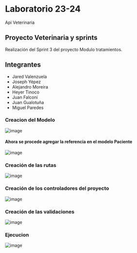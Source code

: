 # Laboratorio 23-24
Api Veterinaria
## Proyecto Veterinaria y sprints
Realización del Sprint 3 del proyecto Modulo tratamientos.
## Integrantes
* Jared Valenzuela
* Joseph Yépez
* Alejandro Moreira
* Heyer Tinoco
* Juan Falconi
* Juan Gualotuña
* Miguel Paredes
### Creacion del Modelo
![image](https://github.com/OrlandH/Veterinaria_Sprint3/assets/117741739/51570050-ee7a-4345-9bcd-d18c4b396544)

#### Ahora se procede agregar la referencia en el modelo Paciente
![image](https://github.com/OrlandH/Veterinaria_Sprint3/assets/117741739/4fd439ac-5176-4b15-a10a-3e3265a2d8be)
### Creación de las rutas
![image](https://github.com/OrlandH/Veterinaria_Sprint3/assets/117741739/d3214dab-bf6a-4fe0-b2c9-5f4d37c66002)

### Creación de los controladores del proyecto
![image](https://github.com/OrlandH/Veterinaria_Sprint3/assets/117741739/8f059143-a819-4c56-8775-7eaa98b44a6e)
### Creación de las validaciones
![image](https://github.com/OrlandH/Veterinaria_Sprint3/assets/117741739/2a1e6d2d-af74-40f9-a8eb-bde787f15459)
### Ejecucion
![image](https://github.com/OrlandH/Veterinaria_Sprint3/assets/117741739/0d8e9b17-f1a9-4206-9a28-9d222b813513)
